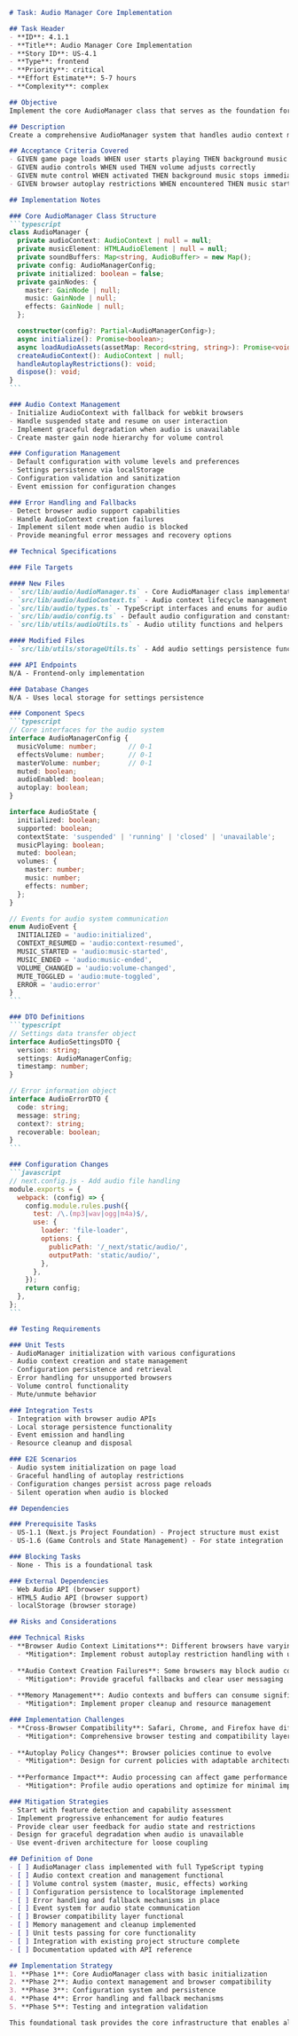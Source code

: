 ````markdown
# Task: Audio Manager Core Implementation

## Task Header
- **ID**: 4.1.1
- **Title**: Audio Manager Core Implementation
- **Story ID**: US-4.1
- **Type**: frontend
- **Priority**: critical
- **Effort Estimate**: 5-7 hours
- **Complexity**: complex

## Objective
Implement the core AudioManager class that serves as the foundation for all audio functionality in the game, providing a unified interface for both Web Audio API and HTML5 Audio management.

## Description
Create a comprehensive AudioManager system that handles audio context management, audio asset loading, volume controls, and provides the foundation for both background music and sound effects. This task establishes the core architecture that all other audio features will build upon.

## Acceptance Criteria Covered
- GIVEN game page loads WHEN user starts playing THEN background music begins playing
- GIVEN audio controls WHEN used THEN volume adjusts correctly  
- GIVEN mute control WHEN activated THEN background music stops immediately
- GIVEN browser autoplay restrictions WHEN encountered THEN music starts on first user interaction

## Implementation Notes

### Core AudioManager Class Structure
```typescript
class AudioManager {
  private audioContext: AudioContext | null = null;
  private musicElement: HTMLAudioElement | null = null;
  private soundBuffers: Map<string, AudioBuffer> = new Map();
  private config: AudioManagerConfig;
  private initialized: boolean = false;
  private gainNodes: {
    master: GainNode | null;
    music: GainNode | null;
    effects: GainNode | null;
  };

  constructor(config?: Partial<AudioManagerConfig>);
  async initialize(): Promise<boolean>;
  async loadAudioAssets(assetMap: Record<string, string>): Promise<void>;
  createAudioContext(): AudioContext | null;
  handleAutoplayRestrictions(): void;
  dispose(): void;
}
```

### Audio Context Management
- Initialize AudioContext with fallback for webkit browsers
- Handle suspended state and resume on user interaction
- Implement graceful degradation when audio is unavailable
- Create master gain node hierarchy for volume control

### Configuration Management  
- Default configuration with volume levels and preferences
- Settings persistence via localStorage
- Configuration validation and sanitization
- Event emission for configuration changes

### Error Handling and Fallbacks
- Detect browser audio support capabilities
- Handle AudioContext creation failures
- Implement silent mode when audio is blocked
- Provide meaningful error messages and recovery options

## Technical Specifications

### File Targets

#### New Files
- `src/lib/audio/AudioManager.ts` - Core AudioManager class implementation
- `src/lib/audio/AudioContext.ts` - Audio context lifecycle management
- `src/lib/audio/types.ts` - TypeScript interfaces and enums for audio system
- `src/lib/audio/config.ts` - Default audio configuration and constants
- `src/lib/utils/audioUtils.ts` - Audio utility functions and helpers

#### Modified Files
- `src/lib/utils/storageUtils.ts` - Add audio settings persistence functions

### API Endpoints
N/A - Frontend-only implementation

### Database Changes
N/A - Uses local storage for settings persistence

### Component Specs
```typescript
// Core interfaces for the audio system
interface AudioManagerConfig {
  musicVolume: number;        // 0-1
  effectsVolume: number;      // 0-1  
  masterVolume: number;       // 0-1
  muted: boolean;
  audioEnabled: boolean;
  autoplay: boolean;
}

interface AudioState {
  initialized: boolean;
  supported: boolean;
  contextState: 'suspended' | 'running' | 'closed' | 'unavailable';
  musicPlaying: boolean;
  muted: boolean;
  volumes: {
    master: number;
    music: number;
    effects: number;
  };
}

// Events for audio system communication
enum AudioEvent {
  INITIALIZED = 'audio:initialized',
  CONTEXT_RESUMED = 'audio:context-resumed',
  MUSIC_STARTED = 'audio:music-started',
  MUSIC_ENDED = 'audio:music-ended',
  VOLUME_CHANGED = 'audio:volume-changed',
  MUTE_TOGGLED = 'audio:mute-toggled',
  ERROR = 'audio:error'
}
```

### DTO Definitions
```typescript
// Settings data transfer object
interface AudioSettingsDTO {
  version: string;
  settings: AudioManagerConfig;
  timestamp: number;
}

// Error information object
interface AudioErrorDTO {
  code: string;
  message: string;
  context?: string;
  recoverable: boolean;
}
```

### Configuration Changes
```javascript
// next.config.js - Add audio file handling
module.exports = {
  webpack: (config) => {
    config.module.rules.push({
      test: /\.(mp3|wav|ogg|m4a)$/,
      use: {
        loader: 'file-loader',
        options: {
          publicPath: '/_next/static/audio/',
          outputPath: 'static/audio/',
        },
      },
    });
    return config;
  },
};
```

## Testing Requirements

### Unit Tests
- AudioManager initialization with various configurations
- Audio context creation and state management
- Configuration persistence and retrieval
- Error handling for unsupported browsers
- Volume control functionality
- Mute/unmute behavior

### Integration Tests  
- Integration with browser audio APIs
- Local storage persistence functionality
- Event emission and handling
- Resource cleanup and disposal

### E2E Scenarios
- Audio system initialization on page load
- Graceful handling of autoplay restrictions
- Configuration changes persist across page reloads
- Silent operation when audio is blocked

## Dependencies

### Prerequisite Tasks
- US-1.1 (Next.js Project Foundation) - Project structure must exist
- US-1.6 (Game Controls and State Management) - For state integration

### Blocking Tasks
- None - This is a foundational task

### External Dependencies
- Web Audio API (browser support)
- HTML5 Audio API (browser support)
- localStorage (browser storage)

## Risks and Considerations

### Technical Risks
- **Browser Audio Context Limitations**: Different browsers have varying autoplay policies
  - *Mitigation*: Implement robust autoplay restriction handling with user interaction triggers
  
- **Audio Context Creation Failures**: Some browsers may block audio context creation
  - *Mitigation*: Provide graceful fallbacks and clear user messaging
  
- **Memory Management**: Audio contexts and buffers can consume significant memory
  - *Mitigation*: Implement proper cleanup and resource management

### Implementation Challenges
- **Cross-Browser Compatibility**: Safari, Chrome, and Firefox have different audio behaviors
  - *Mitigation*: Comprehensive browser testing and compatibility layers
  
- **Autoplay Policy Changes**: Browser policies continue to evolve
  - *Mitigation*: Design for current policies with adaptable architecture
  
- **Performance Impact**: Audio processing can affect game performance
  - *Mitigation*: Profile audio operations and optimize for minimal impact

### Mitigation Strategies
- Start with feature detection and capability assessment
- Implement progressive enhancement for audio features
- Provide clear user feedback for audio state and restrictions
- Design for graceful degradation when audio is unavailable
- Use event-driven architecture for loose coupling

## Definition of Done
- [ ] AudioManager class implemented with full TypeScript typing
- [ ] Audio context creation and management functional
- [ ] Volume control system (master, music, effects) working
- [ ] Configuration persistence to localStorage implemented
- [ ] Error handling and fallback mechanisms in place
- [ ] Event system for audio state communication
- [ ] Browser compatibility layer functional
- [ ] Memory management and cleanup implemented
- [ ] Unit tests passing for core functionality
- [ ] Integration with existing project structure complete
- [ ] Documentation updated with API reference

## Implementation Strategy
1. **Phase 1**: Core AudioManager class with basic initialization
2. **Phase 2**: Audio context management and browser compatibility
3. **Phase 3**: Configuration system and persistence
4. **Phase 4**: Error handling and fallback mechanisms
5. **Phase 5**: Testing and integration validation

This foundational task provides the core infrastructure that enables all subsequent audio features while ensuring robust browser compatibility and user experience.
````